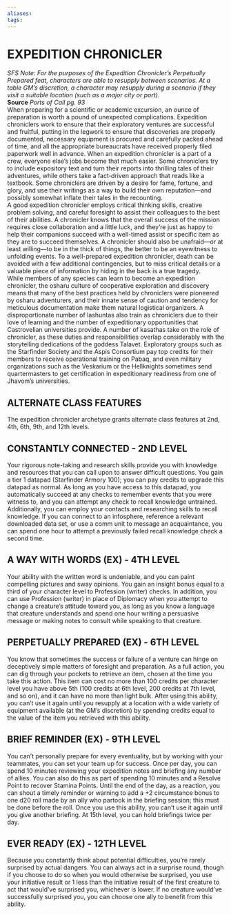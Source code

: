 ```yaml
---
aliases: 
tags: 
---
```

# EXPEDITION CHRONICLER
_SFS Note: For the purposes of the Expedition Chronicler’s Perpetually Prepared feat, characters are able to resupply between scenarios. At a table GM’s discretion, a character may resupply during a scenario if they visit a suitable location (such as a major city or port)._  
**Source** _Ports of Call pg. 93_  
When preparing for a scientific or academic excursion, an ounce of preparation is worth a pound of unexpected complications. Expedition chroniclers work to ensure that their exploratory ventures are successful and fruitful, putting in the legwork to ensure that discoveries are properly documented, necessary equipment is procured and carefully packed ahead of time, and all the appropriate bureaucrats have received properly filed paperwork well in advance. When an expedition chronicler is a part of a crew, everyone else’s jobs become that much easier. Some chroniclers try to include expository text and turn their reports into thrilling tales of their adventures, while others take a fact‑driven approach that reads like a textbook. Some chroniclers are driven by a desire for fame, fortune, and glory, and use their writings as a way to build their own reputation—and possibly somewhat inflate their tales in the recounting.  
A good expedition chronicler employs critical thinking skills, creative problem solving, and careful foresight to assist their colleagues to the best of their abilities. A chronicler knows that the overall success of the mission requires close collaboration and a little luck, and they’re just as happy to help their companions succeed with a well-timed assist or specific item as they are to succeed themselves. A chronicler should also be unafraid—or at least willing—to be in the thick of things, the better to be an eyewitness to unfolding events. To a well-prepared expedition chronicler, death can be avoided with a few additional contingencies, but to miss critical details or a valuable piece of information by hiding in the back is a true tragedy.  
While members of any species can learn to become an expedition chronicler, the osharu culture of cooperative exploration and discovery means that many of the best practices held by chroniclers were pioneered by osharu adventurers, and their innate sense of caution and tendency for meticulous documentation make them natural logistical organizers. A disproportionate number of lashuntas also train as chroniclers due to their love of learning and the number of expeditionary opportunities that Castrovelian universities provide. A number of kasathas take on the role of chronicler, as these duties and responsibilities overlap considerably with the storytelling dedications of the goddess Talavet. Exploratory groups such as the Starfinder Society and the Aspis Consortium pay top credits for their members to receive operational training on Pabaq, and even military organizations such as the Veskarium or the Hellknights sometimes send quartermasters to get certification in expeditionary readiness from one of Jhavom’s universities.  

## ALTERNATE CLASS FEATURES

The expedition chronicler archetype grants alternate class features at 2nd, 4th, 6th, 9th, and 12th levels.  

## CONSTANTLY CONNECTED - 2ND LEVEL

Your rigorous note-taking and research skills provide you with knowledge and resources that you can call upon to answer difficult questions. You gain a tier 1 datapad (Starfinder Armory 100); you can pay credits to upgrade this datapad as normal. As long as you have access to this datapad, you automatically succeed at any checks to remember events that you were witness to, and you can attempt any check to recall knowledge untrained. Additionally, you can employ your contacts and researching skills to recall knowledge. If you can connect to an infosphere, reference a relevant downloaded data set, or use a comm unit to message an acquaintance, you can spend one hour to attempt a previously failed recall knowledge check a second time.  

## A WAY WITH WORDS (EX) - 4TH LEVEL

Your ability with the written word is undeniable, and you can paint compelling pictures and sway opinions. You gain an insight bonus equal to a third of your character level to Profession (writer) checks. In addition, you can use Profession (writer) in place of Diplomacy when you attempt to change a creature’s attitude toward you, as long as you know a language that creature understands and spend one hour writing a persuasive message or making notes to consult while speaking to that creature.  

## PERPETUALLY PREPARED (EX) - 6TH LEVEL

You know that sometimes the success or failure of a venture can hinge on deceptively simple matters of foresight and preparation. As a full action, you can dig through your pockets to retrieve an item, chosen at the time you take this action. This item can cost no more than 100 credits per character level you have above 5th (100 credits at 6th level, 200 credits at 7th level, and so on), and it can have no more than light bulk. After using this ability, you can’t use it again until you resupply at a location with a wide variety of equipment available (at the GM’s discretion) by spending credits equal to the value of the item you retrieved with this ability.  

## BRIEF REMINDER (EX) - 9TH LEVEL

You can’t personally prepare for every eventuality, but by working with your teammates, you can set your team up for success. Once per day, you can spend 10 minutes reviewing your expedition notes and briefing any number of allies. You can also do this as part of spending 10 minutes and a Resolve Point to recover Stamina Points. Until the end of the day, as a reaction, you can shout a timely reminder or warning to add a +2 circumstance bonus to one d20 roll made by an ally who partook in the briefing session; this must be done before the roll. Once you use this ability, you can’t use it again until you give another briefing. At 15th level, you can hold briefings twice per day.  

## EVER READY (EX) - 12TH LEVEL

Because you constantly think about potential difficulties, you’re rarely surprised by actual dangers. You can always act in a surprise round, though if you choose to do so when you would otherwise be surprised, you use your initiative result or 1 less than the initiative result of the first creature to act that would’ve surprised you, whichever is lower. If no creature would’ve successfully surprised you, you can choose one ally to benefit from this ability.